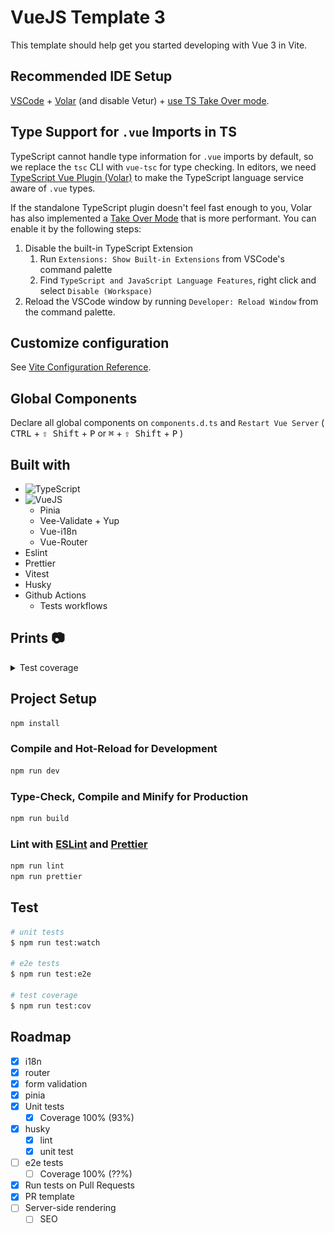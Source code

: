 # VueJS Template 3

This template should help get you started developing with Vue 3 in Vite.

## Recommended IDE Setup

[VSCode](https://code.visualstudio.com/) + [Volar](https://marketplace.visualstudio.com/items?itemName=Vue.volar) (and disable Vetur) + [use TS Take Over mode](https://github.com/johnsoncodehk/volar/discussions/471#discussioncomment-1361669).

## Type Support for `.vue` Imports in TS

TypeScript cannot handle type information for `.vue` imports by default, so we replace the `tsc` CLI with `vue-tsc` for type checking. In editors, we need [TypeScript Vue Plugin (Volar)](https://marketplace.visualstudio.com/items?itemName=Vue.vscode-typescript-vue-plugin) to make the TypeScript language service aware of `.vue` types.

If the standalone TypeScript plugin doesn't feel fast enough to you, Volar has also implemented a [Take Over Mode](https://github.com/johnsoncodehk/volar/discussions/471#discussioncomment-1361669) that is more performant. You can enable it by the following steps:

1. Disable the built-in TypeScript Extension
   1. Run `Extensions: Show Built-in Extensions` from VSCode's command palette
   2. Find `TypeScript and JavaScript Language Features`, right click and select `Disable (Workspace)`
2. Reload the VSCode window by running `Developer: Reload Window` from the command palette.

## Customize configuration

See [Vite Configuration Reference](https://vitejs.dev/config/).

## Global Components

Declare all global components on `components.d.ts` and `Restart Vue Server`
( <kbd>CTRL</kbd> + <kbd>⇧ Shift</kbd> + <kbd>P</kbd> or <kbd>⌘</kbd> + <kbd>⇧ Shift</kbd> + <kbd>P</kbd> )

## Built with

- ![TypeScript](https://img.shields.io/badge/typescript-%23007ACC.svg?style=for-the-badge&logo=typescript&logoColor=white)
- ![VueJS](https://img.shields.io/badge/Vue-%23007ACC.svg?style=for-the-badge&logo=vuedotjs)
   - Pinia
   - Vee-Validate + Yup
   - Vue-i18n
   - Vue-Router
- Eslint
- Prettier
- Vitest
- Husky
- Github Actions
  - Tests workflows

## Prints 📷

<details>
  <summary>Test coverage</summary>

  ## unit coverage (93%!)

  <img src="docs/prints/unit-coverage.png" alt="unit tests coverage" />

  <!-- ## e2e coverage (??%!) -->

  <!-- <img src="doc/prints/e2e-coverage.png" alt="e2e tests coverage" /> -->
</details>

## Project Setup

```sh
npm install
```

### Compile and Hot-Reload for Development

```sh
npm run dev
```

### Type-Check, Compile and Minify for Production

```sh
npm run build
```

### Lint with [ESLint](https://eslint.org/) and [Prettier](https://prettier.io)

```sh
npm run lint
npm run prettier
```

## Test

```bash
# unit tests
$ npm run test:watch

# e2e tests
$ npm run test:e2e

# test coverage
$ npm run test:cov
```

## Roadmap

- [x] i18n
- [x] router
- [x] form validation
- [x] pinia
- [x] Unit tests
  - [x] Coverage 100% (93%)
- [x] husky
  - [x] lint
  - [x] unit test
- [ ] e2e tests
  - [ ] Coverage 100% (??%)
- [x] Run tests on Pull Requests
- [x] PR template
- [ ] Server-side rendering
  - [ ] SEO
